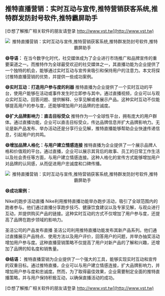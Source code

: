 ## **推特直播营销：实时互动与宣传,推特营销获客系统,推特群发防封号软件,推特霸屏助手**

[😍想了解推广相关软件的朋友请登录 http://www.vst.tw](http://www.vst.tw)

 <center><img src="https://vst.tw/MP4/tuiguang/png/7.png" alt="推特直播营销：实时互动与宣传,推特营销获客系统,推特群发防封号软件,推特霸屏助手"></center>

**😄导语：**
在当今数字化时代，社交媒体成为了企业进行市场推广和品牌宣传的重要渠道之一。而推特作为全球最受欢迎的社交媒体之一，其直播功能为企业提供了一个独特的机会，能够通过实时互动与宣传来吸引和保持用户的注意力。本文将探讨推特直播营销的优势，并提供一些成功案例。

**😄实时互动：打造用户参与度的利器**
推特直播为企业提供了一个实时互动的平台，使用户能够在活动或事件发生时立即参与其中。通过直播视频，企业可以与观众实时互动，回答问题、提供解释、分享见解或者展示产品。这种实时互动不仅能够提高用户的参与度，还能够增加用户对品牌的忠诚度。

**😄扩大品牌影响力：直击目标受众**
推特作为一个全球性平台，拥有庞大的用户群体。通过直播功能，企业可以直击目标受众，传达品牌信息并扩大品牌影响力。无论是新产品发布、举办活动还是分享行业见解，推特直播能够帮助企业快速传递信息，引起用户的共鸣。

**😄增加品牌人格化：与用户建立情感连接**
推特直播为企业提供了一个展示品牌人格和价值观的平台。通过直播，企业可以展示其背后的故事、员工的日常工作生活以及社会责任等方面，与用户建立情感连接。这种人格化的宣传方式能够增加用户对品牌的认同感，从而促进用户忠诚度和口碑传播。

 <center><img src="https://vst.tw/MP4/tuiguang/png/5.png" alt="推特直播营销：实时互动与宣传,推特营销获客系统,推特群发防封号软件,推特霸屏助手"></center>

**😄成功案例：**

Nike的跑步活动直播
Nike利用推特直播功能举办跑步活动，吸引了全球范围内的跑者参与。他们通过直播分享跑步技巧、健康饮食建议以及专家见解，与观众进行互动，并提供购买产品的链接。这种实时互动的方式不仅增加了用户参与度，还提高了品牌在跑步领域的影响力。

圣洁公司的产品发布直播
圣洁公司利用推特直播功能发布其新产品系列。他们通过直播展示产品特点、使用方法以及用户评价，回答用户的问题，并举办抽奖活动增加用户参与度。这种直播营销策略不仅提高了用户对新产品的了解和兴趣，还增加了品牌的知名度和销售量。

**😄结语：**
推特直播营销为企业提供了一个强大的工具，能够实现实时互动和宣传的双重目标。通过推特直播，企业可以与用户建立情感连接，扩大品牌影响力，并增加用户参与度和忠诚度。然而，为了取得最佳效果，企业需要制定全面的推特直播策略，并与用户保持积极互动，以确保直播活动的成功。

[😍想了解推广相关软件的朋友请登录 http://www.vst.tw](http://www.vst.tw)



